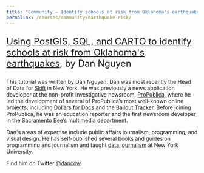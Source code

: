 ```yaml
---
title: "Community — Identify schools at risk from Oklahoma's earthquakes"
permalink: /courses/community/earthquake-risk/
---
```


<div style="font-size: 24px; margin: 25px 0px;"><a href="http://2015.padjo.org/tutorials/mapping/077-ok-schools-quakes/">Using PostGIS, SQL, and CARTO to identify schools at risk from Oklahoma's earthquakes</a>, by Dan Nguyen</div>

<div class="Lesson-info">
<p>This tutorial was written by Dan Nguyen. Dan was most recently the Head of Data for <a href="http://skift.com/">Skift</a> in New York. He was previously a news application developer at the non-profit investigative newsroom, <a href="http://www.propublica.org/">ProPublica</a>, where he led the development of several of ProPublica’s most well-known online projects, including <a href="http://projects.propublica.org/docdollars/">Dollars for Docs</a> and the <a href="http://projects.propublica.org/bailout/">Bailout Tracker</a>. Before joining ProPublica, he was an education reporter and the first newsroom developer in the Sacramento Bee’s multimedia department.</p>

<p>Dan's areas of expertise include public affairs journalism, programming, and visual design. He has self-published several books and guides on programming and journalism and taught <a href="http://www.smalldatajournalism.com/">data journalism</a> at New York University.</p>

<p>Find him on Twitter <a href="https://twitter.com/dancow">@dancow</a>.</p>
</div>
